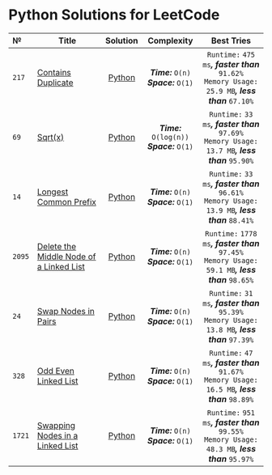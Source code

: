 # Python Solutions for LeetCode

| №      | Title                                                                                                             |                                                           Solution                                                           |                        Complexity                        |                                                       Best Tries                                                        |
|:-------|-------------------------------------------------------------------------------------------------------------------|:----------------------------------------------------------------------------------------------------------------------------:|:--------------------------------------------------------:|:-----------------------------------------------------------------------------------------------------------------------:|
| `217`  | [Contains Duplicate](https://leetcode.com/problems/contains-duplicate/)                                           |            [Python](https://github.com/ApostL78/LeetCodeSolutions/blob/master/problems/217_Contains_Duplicate.py)            |   ***Time:***         `O(n)`<br/> ***Space:*** `O(1)`    |  `Runtime:` `475 ms`***,*** ***faster than*** `91.62%` <br/> `Memory Usage:` `25.9 MB`***,*** ***less than*** `67.10%`  |
| `69`   | [Sqrt(x)](https://leetcode.com/problems/sqrtx/)                                                                   |                  [Python](https://github.com/ApostL78/LeetCodeSolutions/blob/master/problems/69_Sqrt(x).py)                  | ***Time:***         `O(log(n))`<br/> ***Space:*** `O(1)` |  `Runtime:`  `33 ms`***,*** ***faster than*** `97.69%` <br/> `Memory Usage:` `13.7 MB`***,*** ***less than*** `95.90%`  |
| `14`   | [Longest Common Prefix](https://leetcode.com/problems/longest-common-prefix/)                                     |           [Python](https://github.com/ApostL78/LeetCodeSolutions/blob/master/problems/14_Longest_Common_Prefix.py)           |       ***Time:*** `O(n)`<br/> ***Space:*** `O(1)`        |  `Runtime:`  `33 ms`***,*** ***faster than*** `96.61%` <br/> `Memory Usage:` `13.9 MB`***,*** ***less than*** `88.41%`  |
| `2095` | [Delete the Middle Node of a Linked List](https://leetcode.com/problems/delete-the-middle-node-of-a-linked-list/) | [Python](https://github.com/ApostL78/LeetCodeSolutions/blob/master/problems/2095_Delete_the_Middle_Node_of_a_Linked_List.py) |       ***Time:*** `O(n)`<br/> ***Space:*** `O(1)`        | `Runtime:`  `1778 ms`***,*** ***faster than*** `97.45%` <br/> `Memory Usage:` `59.1 MB`***,*** ***less than*** `98.65%` |
| `24`   | [Swap Nodes in Pairs](https://leetcode.com/problems/swap-nodes-in-pairs/)                                         |            [Python](https://github.com/ApostL78/LeetCodeSolutions/blob/master/problems/24_Swap_Nodes_in_Pairs.py)            |       ***Time:*** `O(n)`<br/> ***Space:*** `O(1)`        |  `Runtime:`  `31 ms`***,*** ***faster than*** `95.39%` <br/> `Memory Usage:` `13.8 MB`***,*** ***less than*** `97.39%`  |
| `328`  | [Odd Even Linked List](https://leetcode.com/problems/odd-even-linked-list/)                                       |           [Python](https://github.com/ApostL78/LeetCodeSolutions/blob/master/problems/328_Odd_Even_Linked_List.py)           |       ***Time:*** `O(n)`<br/> ***Space:*** `O(1)`        |  `Runtime:`  `47 ms`***,*** ***faster than*** `91.67%` <br/> `Memory Usage:` `16.5 MB`***,*** ***less than*** `98.89%`  |
| `1721` | [Swapping Nodes in a Linked List](https://leetcode.com/problems/swapping-nodes-in-a-linked-list/)                 |     [Python](https://github.com/ApostL78/LeetCodeSolutions/blob/master/problems/1721_Swapping_Nodes_in_a_Linked_List.py)     |       ***Time:*** `O(n)`<br/> ***Space:*** `O(1)`        | `Runtime:`  `951 ms`***,*** ***faster than*** `99.55%` <br/> `Memory Usage:` `48.3 MB`***,*** ***less than*** `95.97%`  |